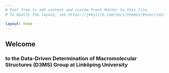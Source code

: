 ```yaml
---
# Feel free to add content and custom Front Matter to this file.
# To modify the layout, see https://jekyllrb.com/docs/themes/#overriding-theme-defaults

layout: home
---
```


## Welcome
### to the Data-Driven Determination of Macromolecular Structures (D3MS) Group at Linköping University

